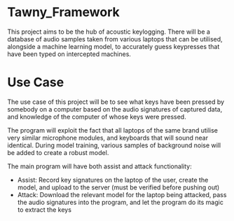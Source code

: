 # Tawny_Framework
This project aims to be the hub of acoustic keylogging. There will be a database of audio samples taken from various laptops that can be utilised, alongside a machine learning model, to accurately guess keypresses that have been typed on intercepted machines.

# Use Case
The use case of this project will be to see what keys have been pressed by somebody on a computer based on the audio signatures of captured data, and knowledge of the computer of whose keys were pressed.

The program will exploit the fact that all laptops of the same brand utilise very similar microphone modules, and keyboards that will sound near identical. During model training, various samples of background noise will be added to create a robust model.

The main program will have both assist and attack functionality:
- Assist: Record key signatures on the laptop of the user, create the model, and upload to the server (must be verified before pushing out)
- Attack: Download the relevant model for the laptop being attacked, pass the audio signatures into the program, and let the program do its magic to extract the keys
